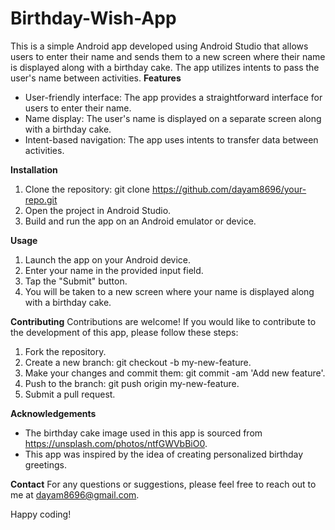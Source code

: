 # Birthday-Wish-App
This is a simple Android app developed using Android Studio that allows users to enter their name and sends them to a new screen where their name is displayed along with a birthday cake. The app utilizes intents to pass the user's name between activities.
**Features**
* User-friendly interface: The app provides a straightforward interface for users to enter their name.
* Name display: The user's name is displayed on a separate screen along with a birthday cake.
* Intent-based navigation: The app uses intents to transfer data between activities.
  
**Installation**
1. Clone the repository: git clone https://github.com/dayam8696/your-repo.git
2. Open the project in Android Studio.
3. Build and run the app on an Android emulator or device.
   
**Usage**
1. Launch the app on your Android device.
2. Enter your name in the provided input field.
3. Tap the "Submit" button.
4. You will be taken to a new screen where your name is displayed along with a birthday cake.
   
**Contributing**
Contributions are welcome! If you would like to contribute to the development of this app, please follow these steps:

1. Fork the repository.
2. Create a new branch: git checkout -b my-new-feature.
3. Make your changes and commit them: git commit -am 'Add new feature'.
4. Push to the branch: git push origin my-new-feature.
5. Submit a pull request.
   
**Acknowledgements**
* The birthday cake image used in this app is sourced from https://unsplash.com/photos/ntfGWVbBiO0.
* This app was inspired by the idea of creating personalized birthday greetings.
  
**Contact**
For any questions or suggestions, please feel free to reach out to me at dayam8696@gmail.com.

Happy coding!
